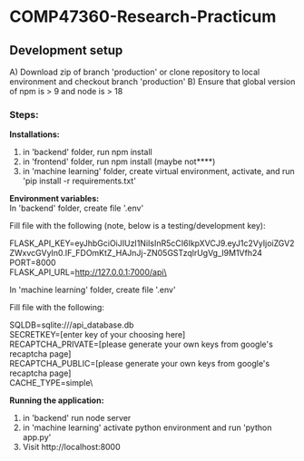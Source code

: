 # COMP47360-Research-Practicum

## Development setup

A) Download zip of branch 'production' or clone repository to local environment and checkout branch 'production'
B) Ensure that global version of npm is > 9 and node is > 18

### Steps:

**Installations:**
1) in 'backend' folder, run npm install
2) in 'frontend' folder, run npm install (maybe not****)
3) in 'machine learning' folder, create virtual environment, activate, and run 'pip install -r requirements.txt'

**Environment variables:**\
In 'backend' folder, create file '.env'
   
Fill file with the following (note, below is a testing/development key):

FLASK_API_KEY=eyJhbGciOiJIUzI1NiIsInR5cCI6IkpXVCJ9.eyJ1c2VyIjoiZGV2ZWxvcGVyIn0.IF_FDOmKtZ_HAJnJj-ZN05GSTzqlrUgVg_I9M1Vfh24\
PORT=8000\
FLASK_API_URL=http://127.0.0.1:7000/api\

In 'machine learning' folder, create file '.env'

Fill file with the following:

SQLDB=sqlite:///api_database.db\
SECRETKEY=[enter key of your choosing here]\
RECAPTCHA_PRIVATE=[please generate your own keys from google's recaptcha page]\
RECAPTCHA_PUBLIC=[please generate your own keys from google's recaptcha page]\
CACHE_TYPE=simple\


**Running the application:**
1) in 'backend' run node server
2) in 'machine learning' activate python environment and run 'python app.py'
3) Visit http://localhost:8000
